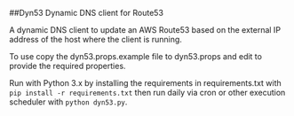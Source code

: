 ##Dyn53 Dynamic DNS client for Route53

A dynamic DNS client to update an AWS Route53 based on the external IP address of the host where the client is running.

To use copy the dyn53.props.example file to dyn53.props and edit to provide the required properties.

Run with Python 3.x by installing the requirements in requirements.txt with `pip install -r requirements.txt` then run daily via cron or other execution scheduler with `python dyn53.py`.

